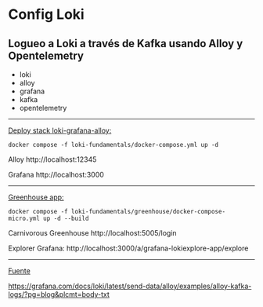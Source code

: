 # Config Loki

## Logueo a Loki a través de Kafka usando Alloy y Opentelemetry

- loki
- alloy
- grafana
- kafka
- opentelemetry

---

<ins> Deploy stack loki-grafana-alloy:</ins>

`docker compose -f loki-fundamentals/docker-compose.yml up -d`

Alloy http://localhost:12345

Grafana http://localhost:3000


---
<ins>Greenhouse app:</ins>

`docker compose -f loki-fundamentals/greenhouse/docker-compose-micro.yml up -d --build`


Carnivorous Greenhouse http://localhost:5005/login

Explorer Grafana: http://localhost:3000/a/grafana-lokiexplore-app/explore

---
<ins>Fuente</ins>

https://grafana.com/docs/loki/latest/send-data/alloy/examples/alloy-kafka-logs/?pg=blog&plcmt=body-txt
